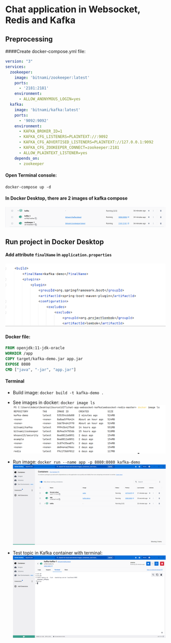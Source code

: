 # Chat application in Websocket, Redis and Kafka
## Preprocessing
####Create docker-compose.yml file:
````yml
version: "3"
services:
  zookeeper:
    image: 'bitnami/zookeeper:latest'
    ports:
      - '2181:2181'
    environment:
      - ALLOW_ANONYMOUS_LOGIN=yes
  kafka:
    image: 'bitnami/kafka:latest'
    ports:
      - '9092:9092'
    environment:
      - KAFKA_BROKER_ID=1
      - KAFKA_CFG_LISTENERS=PLAINTEXT://:9092
      - KAFKA_CFG_ADVERTISED_LISTENERS=PLAINTEXT://127.0.0.1:9092
      - KAFKA_CFG_ZOOKEEPER_CONNECT=zookeeper:2181
      - ALLOW_PLAINTEXT_LISTENER=yes
    depends_on:
      - zookeeper

````

#### Open Terminal console:
`docker-compose up -d`

#### In Docker Desktop, there are 2 images of kafka compose
![](./img/docker-compose.PNG)

## Run project in Docker Desktop

#### Add attribute `finalName` in `application.properties`
![](./img/finalName.PNG)

#### Docker file:

```` Dockerfile
FROM openjdk:11-jdk-oracle
WORKDIR /app
COPY target/kafka-demo.jar app.jar
EXPOSE 8080
CMD ["java", "-jar", "app.jar"]
````

#### Terminal
* Build image: `docker build -t kafka-demo .`
* See images in docker: `docker image ls`  
![](./img/Capture.PNG)

* Run image: `docker run --name app -p 8080:8080 kafka-demo`
![](./img/image-app.PNG)

* Test topic in Kafka container with terminal:
![](./img/kafka-terminal.PNG)


